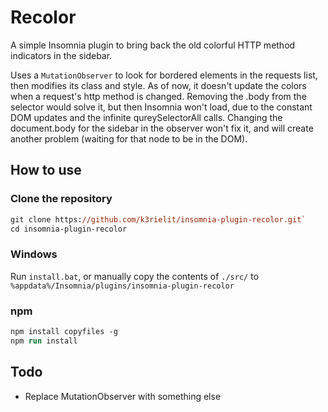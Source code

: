 # Recolor

A simple Insomnia plugin to bring back the old colorful HTTP method indicators in the sidebar.

Uses a `MutationObserver` to look for bordered elements in the requests list, then modifies its class and style. As of now, it doesn't update the colors when a request's http method is changed. Removing the .body from the selector would solve it, but then Insomnia won't load, due to the constant DOM updates and the infinite qureySelectorAll calls. Changing the document.body for the sidebar in the observer won't fix it, and will create another problem (waiting for that node to be in the DOM).

## How to use

### Clone the repository

```ps
git clone https://github.com/k3rielit/insomnia-plugin-recolor.git`
cd insomnia-plugin-recolor
```

### Windows

Run `install.bat`, or manually copy the contents of `./src/` to `%appdata%/Insomnia/plugins/insomnia-plugin-recolor`

### npm

```ps
npm install copyfiles -g
npm run install
```

## Todo

- Replace MutationObserver with something else
